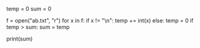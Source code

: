 temp = 0 
sum = 0

f = open("ab.txt", "r")
for x in f:
  if x != "\n":
    temp += int(x)
  else:
    temp = 0
  if temp > sum:
    sum = temp

print(sum)



